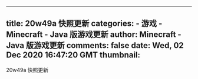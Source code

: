 
---
title: 20w49a 快照更新
categories: 
    - 游戏
    - Minecraft - Java 版游戏更新
author: Minecraft - Java 版游戏更新
comments: false
date: Wed, 02 Dec 2020 16:47:20 GMT
thumbnail: 
---

<div>   
20w49a 快照更新  
</div>
            